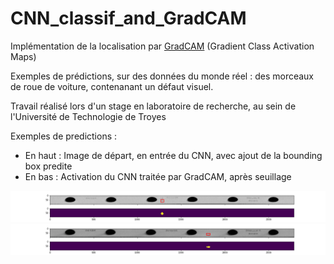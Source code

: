# CNN_classif_and_GradCAM


Implémentation de la localisation par [GradCAM](https://arxiv.org/abs/1610.02391) (Gradient Class Activation Maps)

Exemples de prédictions, sur des données du monde réel : des morceaux de roue de voiture, contenanant un défaut visuel.

Travail réalisé lors d'un stage en laboratoire de recherche, au sein de l'Université de Technologie de Troyes

Exemples de predictions : 
- En haut : Image de départ, en entrée du CNN, avec ajout de la bounding box predite
- En bas : Activation du CNN traitée par GradCAM, après seuillage

![alt text](https://github.com/lulud41/CNN_classif_and_GradCAM/blob/master/gradCAM_pred_1.png?raw=true)
![alt text](https://github.com/lulud41/CNN_classif_and_GradCAM/blob/master/gradCAM_pred2.png?raw=true)
